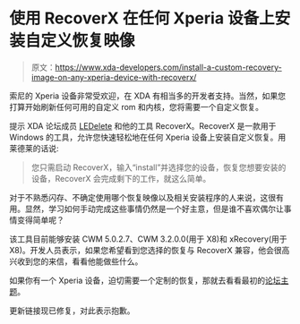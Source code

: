 # 使用 RecoverX 在任何 Xperia 设备上安装自定义恢复映像

> 原文：<https://www.xda-developers.com/install-a-custom-recovery-image-on-any-xperia-device-with-recoverx/>

索尼的 Xperia 设备非常受欢迎，在 XDA 有相当多的开发者支持。当然，如果您打算开始刷新任何可用的自定义 rom 和内核，您将需要一个自定义恢复。

提示 XDA 论坛成员 [LEDelete](http://forum.xda-developers.com/member.php?u=4617223) 和他的工具 RecoverX。RecoverX 是一款用于 Windows 的工具，允许您快速轻松地在任何 Xperia 设备上安装自定义恢复。用莱德莱的话说:

> 您只需启动 RecoverX，输入“install”并选择您的设备，恢复您想要安装的设备，RecoverX 会完成剩下的工作，就这么简单。

对于不熟悉闪存、不确定使用哪个恢复映像以及相关安装程序的人来说，这很有用。显然，学习如何手动完成这些事情仍然是一个好主意，但是谁不喜欢偶尔让事情变得简单呢？

该工具目前能够安装 CWM 5.0.2.7、CWM 3.2.0.0(用于 X8)和 xRecovery(用于 X8)。开发人员表示，如果您希望看到您选择的恢复与 RecoverX 兼容，他会很高兴收到您的来信，看看他能做些什么。

如果你有一个 Xperia 设备，迫切需要一个定制的恢复，那就去看看最初的[论坛主题](http://forum.xda-developers.com/showthread.php?t=1773227)。

更新链接现已修复，对此表示抱歉。